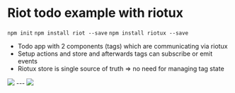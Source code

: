 # Riot todo example with riotux

`npm init`
`npm install riot --save`
`npm install riotux --save`

- Todo app with 2 components (tags) which are communicating via riotux
- Setup actions and store and afterwards tags can subscribe or emit events
- Riotux store is single source of truth => no need for managing tag state

<img src=https://s10.postimg.org/mrsykidux/image.png />
---
<img src=https://s10.postimg.org/g02jhnovd/image.png />
